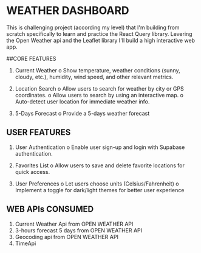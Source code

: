 # WEATHER DASHBOARD

This is challenging project (according my level) that I'm building from scratch specifically to learn and practice the React Query library.
Levering the Open Weather api and the Leaflet library I'll build a high interactive web app.

##CORE FEATURES

1. Current Weather
    o Show temperature, weather conditions (sunny, cloudy, etc.), humidity, wind 
    speed, and other relevant metrics.
   
2. Location Search
    o Allow users to search for weather by city or GPS coordinates.
    o Allow users to search by using an interactive map.
    o Auto-detect user location for immediate weather info.
   
3. 5-Days Forecast
    o Provide a 5-days weather forecast
   

## USER FEATURES

1. User Authentication
    o Enable user sign-up and login with Supabase authentication.
   
2. Favorites List
    o Allow users to save and delete favorite locations for quick access.

3. User Preferences
    o Let users choose units (Celsius/Fahrenheit)
    o Implement a toggle for dark/light themes for better user experience



## WEB APIs CONSUMED

1. Current Weather Api from OPEN WEATHER API
2. 3-hours forecast 5 days from OPEN WEATHER API
3. Geocoding api from OPEN WEATHER API
4. TimeApi
   
